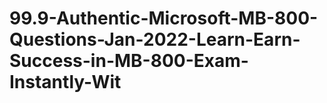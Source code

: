 # 99.9-Authentic-Microsoft-MB-800-Questions-Jan-2022-Learn-Earn-Success-in-MB-800-Exam-Instantly-Wit